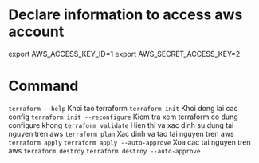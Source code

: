 # Declare information to access aws account
export AWS_ACCESS_KEY_ID=1
export AWS_SECRET_ACCESS_KEY=2

# Command
`terraform --help`
Khoi tao terraform
`terraform init`
Khoi dong lai cac config
`terraform init --reconfigure`
Kiem tra xem terraform co dung configure khong
`terraform validate`
Hien thi va xac dinh su dung tai nguyen tren aws
`terraform plan`
Xac dinh va tao tai nguyen tren aws
`terraform apply`
`terraform apply --auto-approve`
Xoa cac tai nguyen tren aws
`terraform destroy`
`terraform destroy --auto-approve`
